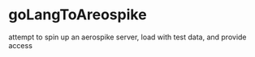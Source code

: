 # goLangToAreospike
attempt to spin up an aerospike server, load with test data, and provide access
